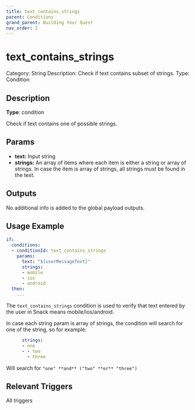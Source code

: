 ```yaml
---
title: text_contains_strings
parent: Conditions
grand_parent: Building Your Quest
nav_order: 2
---
```


# text_contains_strings

Category: String
Description: Check if text contains subset of strings.
Type: Condition

## Description

**Type**: condition

Check if text contains one of possible strings.

## Params

- **text:** Input string
- **strings:** An array of items where each item is either a string or array of strings. In case the item is array of strings, all strings must be found in the text.

## Outputs

No additional info is added to the global payload outputs.

## Usage Example

```yaml
if:
  conditions:
  - conditionId: text_contains_strings
    params:
      text: "${userMessageText}"
      strings:
      - mobile
      - ios
      - android
  then:
    ...
```

The `text_contains_strings` condition is used to verify that text entered by the user in Snack means mobile/ios/android.

In case each string param is array of strings, the condition will search for one of the string, so for example:
```yaml
      strings:
      - one
      - - two
        - three    
```
Will search for `"one" **and** ("two" **or** "three")`

## Relevant Triggers

All triggers
